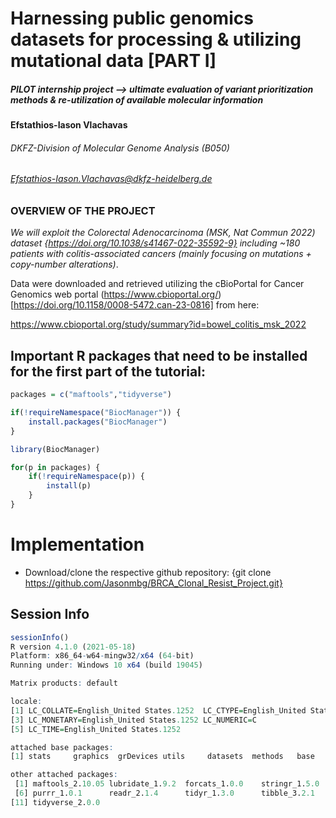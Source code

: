 # Harnessing public genomics datasets for processing & utilizing mutational data [PART I]

##### PILOT internship project --> **ultimate evaluation of variant prioritization methods & re-utilization of available molecular information**

#### Efstathios-Iason Vlachavas
###### DKFZ-Division of Molecular Genome Analysis (B050)
###### Efstathios-Iason.Vlachavas@dkfz-heidelberg.de

### OVERVIEW OF THE PROJECT

*We will exploit the Colorectal Adenocarcinoma (MSK, Nat Commun 2022) dataset {https://doi.org/10.1038/s41467-022-35592-9} including ~180 patients with colitis-associated cancers (mainly focusing on mutations + copy-number alterations)*.

Data were downloaded and retrieved utilizing the cBioPortal for Cancer Genomics web portal (https://www.cbioportal.org/) [https://doi.org/10.1158/0008-5472.can-23-0816] from here:

https://www.cbioportal.org/study/summary?id=bowel_colitis_msk_2022

## Important R packages that need to be installed for the first part of the tutorial:

```r
packages = c("maftools","tidyverse")

if(!requireNamespace("BiocManager")) {
    install.packages("BiocManager")
}

library(BiocManager)

for(p in packages) {
    if(!requireNamespace(p)) {
        install(p)
    }
}

```
# Implementation

- Download/clone the respective github repository:
{git clone https://github.com/Jasonmbg/BRCA_Clonal_Resist_Project.git}

## Session Info 

```r
sessionInfo()
R version 4.1.0 (2021-05-18)
Platform: x86_64-w64-mingw32/x64 (64-bit)
Running under: Windows 10 x64 (build 19045)

Matrix products: default

locale:
[1] LC_COLLATE=English_United States.1252  LC_CTYPE=English_United States.1252   
[3] LC_MONETARY=English_United States.1252 LC_NUMERIC=C                          
[5] LC_TIME=English_United States.1252    

attached base packages:
[1] stats     graphics  grDevices utils     datasets  methods   base     

other attached packages:
 [1] maftools_2.10.05 lubridate_1.9.2  forcats_1.0.0    stringr_1.5.0    dplyr_1.1.2     
 [6] purrr_1.0.1      readr_2.1.4      tidyr_1.3.0      tibble_3.2.1     ggplot2_3.4.3   
[11] tidyverse_2.0.0    

```



